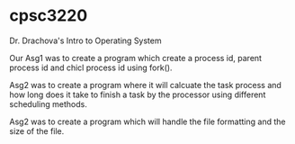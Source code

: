 # cpsc3220
Dr. Drachova's Intro to Operating System

Our Asg1 was to create a program which create a process id, parent process id and chicl process id using fork().

Asg2 was to create a program where it will calcuate the task process and how long does it take to finish a task by the processor using different scheduling methods.

Asg2 was to create a program which will handle the file formatting and the size of the file. 
